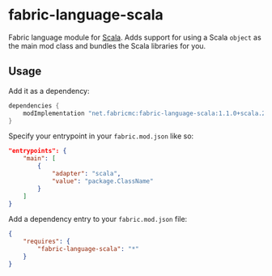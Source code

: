 # fabric-language-scala
Fabric language module for [Scala](http://www.scala-lang.org/). Adds support for using a Scala `object` as the main mod class and bundles the Scala libraries for you.

## Usage
Add it as a dependency:

```groovy
dependencies {
	modImplementation "net.fabricmc:fabric-language-scala:1.1.0+scala.2.13.6"
}
```

Specify your entrypoint in your `fabric.mod.json` like so:

```json
"entrypoints": {
    "main": [
        {
            "adapter": "scala",
            "value": "package.ClassName"
        }
    ]
}
```

Add a dependency entry to your `fabric.mod.json` file:

```json
{
    "requires": {
        "fabric-language-scala": "*"
    }
}
```
